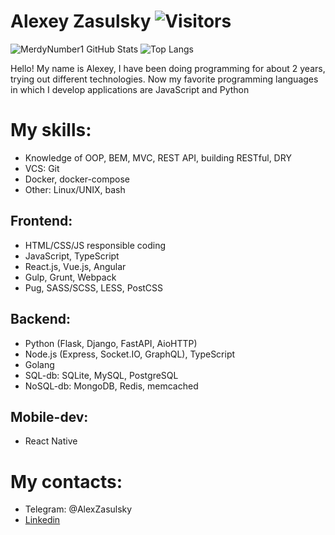 # Alexey Zasulsky ![Visitors](https://visitor-badge.glitch.me/badge?page_id=MerdyNumber1) 

![MerdyNumber1 GitHub Stats](https://github-readme-stats.vercel.app/api?username=MerdyNumber1&count_private=true&hide=contribs&show_icons=true&theme=default&layout=compact)
![Top Langs](https://github-readme-stats.vercel.app/api/top-langs/?username=MerdyNumber1&count_private=false&hide=tsql&langs_count=7&theme=default&layout=compact)

Hello! My name is Alexey, I have been doing programming for about 2 years, trying out different technologies. Now my favorite programming languages in which I develop applications are JavaScript and Python

# My skills:
 - Knowledge of OOP, BEM, MVC, REST API, building RESTful, DRY
 - VCS: Git
 - Docker, docker-compose
 - Other: Linux/UNIX, bash
## Frontend:
 - HTML/CSS/JS responsible coding
 - JavaScript, TypeScript
 - React.js, Vue.js, Angular 
 - Gulp, Grunt, Webpack
 - Pug, SASS/SCSS, LESS, PostCSS
## Backend:
 - Python (Flask, Django, FastAPI, AioHTTP)
 - Node.js (Express, Socket.IO, GraphQL), TypeScript
 - Golang
 - SQL-db: SQLite, MySQL, PostgreSQL
 - NoSQL-db: MongoDB, Redis, memcached
## Mobile-dev:
 - React Native

# My contacts:
 - Telegram: @AlexZasulsky
 - [Linkedin](https://www.linkedin.com/in/alexey-zasulsky-1b755b201/)

